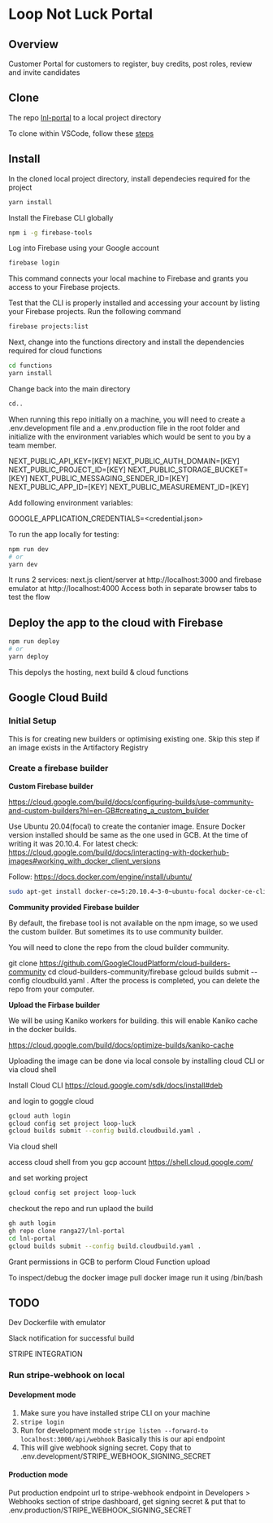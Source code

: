 # Loop Not Luck Portal

## Overview
Customer Portal for customers to register, buy credits, post roles, review and invite candidates

## Clone
The repo [lnl-portal](https://github.com/ranga27/lnl-portal) to a local project directory

To clone within VSCode, follow these [steps](https://docs.microsoft.com/en-us/azure/developer/javascript/how-to/with-visual-studio-code/clone-github-repository?tabs=create-repo-command-palette%2Cinitialize-repo-activity-bar%2Ccreate-branch-command-palette%2Ccommit-changes-command-palette%2Cpush-command-palette)
## Install
In the cloned local project directory, install dependecies required for the project

```bash
yarn install
```
Install the Firebase CLI globally
```bash
npm i -g firebase-tools
```
Log into Firebase using your Google account
```bash
firebase login
```

This command connects your local machine to Firebase and grants you access to your Firebase projects.

Test that the CLI is properly installed and accessing your account by listing your Firebase projects. Run the following command
```bash
firebase projects:list
```
Next, change into the functions directory and install the dependencies required for cloud functions
```bash
cd functions
yarn install
```
Change back into the main directory
```bash
cd..
```

When running this repo initially on a machine, you will need to create a .env.development file and a .env.production file in the root folder and initialize with the environment variables which would be sent to you by a team member. 

NEXT_PUBLIC_API_KEY=[KEY]
NEXT_PUBLIC_AUTH_DOMAIN=[KEY]
NEXT_PUBLIC_PROJECT_ID=[KEY]
NEXT_PUBLIC_STORAGE_BUCKET=[KEY]
NEXT_PUBLIC_MESSAGING_SENDER_ID=[KEY]
NEXT_PUBLIC_APP_ID=[KEY]
NEXT_PUBLIC_MEASUREMENT_ID=[KEY]

Add following environment variables:

GOOGLE_APPLICATION_CREDENTIALS=<credential.json>

To run the app locally for testing:
```bash
npm run dev
# or
yarn dev
```
It runs 2 services: next.js client/server at http://localhost:3000 and firebase emulator at http://localhost:4000
Access both in separate browser tabs to test the flow

## Deploy the app to the cloud with Firebase
```bash
npm run deploy
# or
yarn deploy
```
This depolys the hosting, next build & cloud functions

## Google Cloud Build 
### Initial Setup 

This is for creating new builders or optimising existing one. Skip this step if an image exists in the Artifactory Registry

### Create a firebase builder

**Custom Firebase builder**

https://cloud.google.com/build/docs/configuring-builds/use-community-and-custom-builders?hl=en-GB#creating_a_custom_builder

Use Ubuntu 20.04(focal) to create the contanier image.
Ensure Docker version installed should be same as the one used in GCB. At the time of writing it was 20.10.4. For latest check: https://cloud.google.com/build/docs/interacting-with-dockerhub-images#working_with_docker_client_versions

Follow: https://docs.docker.com/engine/install/ubuntu/

```sh
sudo apt-get install docker-ce=5:20.10.4~3-0~ubuntu-focal docker-ce-cli=5:20.10.4~3-0~ubuntu-focal containerd.io docker-compose-plugin
```

**Community provided Firebase builder**

By default, the firebase tool is not available on the npm image, so we used the custom builder. But sometimes its to use community builder.

You will need to clone the repo from the cloud builder community.

git clone https://github.com/GoogleCloudPlatform/cloud-builders-community
cd cloud-builders-community/firebase
gcloud builds submit --config cloudbuild.yaml .
After the process is completed, you can delete the repo from your computer.


**Upload the Firbase builder**

We will be using Kaniko workers for building. this will enable Kaniko cache in the docker builds.

https://cloud.google.com/build/docs/optimize-builds/kaniko-cache

Uploading the image can be done via local console by installing cloud CLI or via cloud shell

Install Cloud CLI
https://cloud.google.com/sdk/docs/install#deb

and login to goggle cloud
```sh
gcloud auth login
gcloud config set project loop-luck
gcloud builds submit --config build.cloudbuild.yaml .
```

Via cloud shell

access cloud shell from you gcp account
https://shell.cloud.google.com/

and set working project

```sh
gcloud config set project loop-luck
```

checkout the repo and run uplaod the build
```sh
gh auth login
gh repo clone ranga27/lnl-portal
cd lnl-portal
gcloud builds submit --config build.cloudbuild.yaml .
```

Grant permissions in GCB to perform Cloud Function upload

To inspect/debug the docker image
pull docker image 
run it using /bin/bash
## TODO

Dev Dockerfile with emulator

Slack notification for successful build


STRIPE INTEGRATION
### Run stripe-webhook on local

#### Development mode

1. Make sure you have installed stripe CLI on your machine
2. `stripe login`
3. Run for development mode
   `stripe listen --forward-to localhost:3000/api/webhook`
   Basically this is our api endpoint
4. This will give webhook signing secret. Copy that to .env.development/STRIPE_WEBHOOK_SIGNING_SECRET

#### Production mode

Put production endpoint url to stripe-webhook endpoint in Developers > Webhooks section of stripe dashboard, get signing secret & put that to .env.production/STRIPE_WEBHOOK_SIGNING_SECRET

